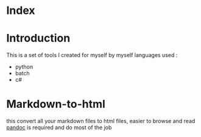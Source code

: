 # Index


# Introduction
This is a set of tools I created for myself by myself
languages used :
  - python
  - batch
  - c#
  
# Markdown-to-html
this convert all your markdown files to html files, easier to browse and read
[pandoc](https://pandoc.org/) is required and do most of the job

